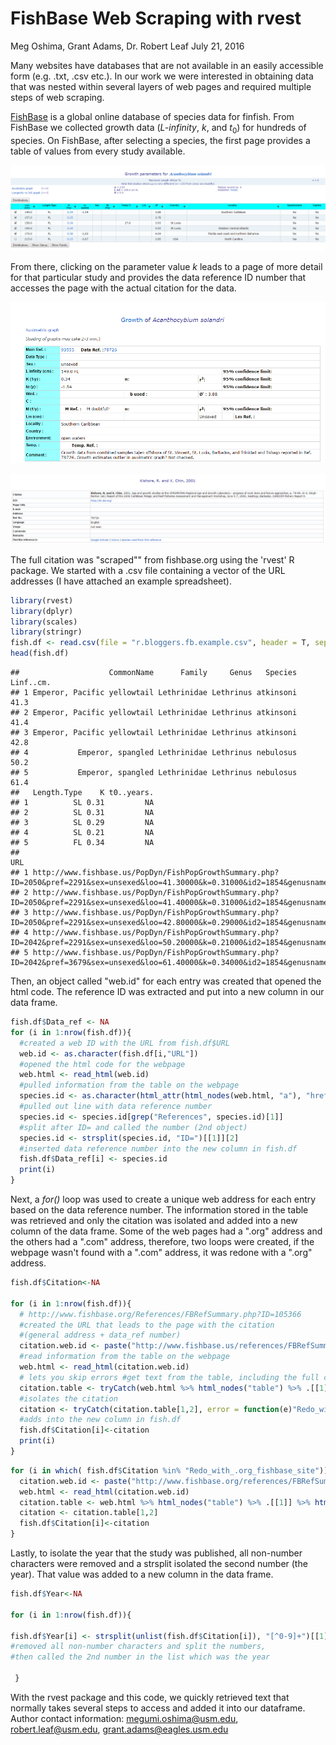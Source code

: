 FishBase Web Scraping with rvest
================
Meg Oshima, Grant Adams, Dr. Robert Leaf
July 21, 2016

Many websites have databases that are not available in an easily accessible form (e.g. .txt, .csv etc.). In our work we were interested in obtaining data that was nested within several layers of web pages and required multiple steps of web scraping.

[FishBase](http://www.fishbase.org/search.php) is a global online database of species data for finfish. From FishBase we collected growth data (*L-infinity*, *k*, and *t*<sub>0</sub>) for hundreds of species. On FishBase, after selecting a species, the first page provides a table of values from every study available.

![](rmarkdown.web.scrap_files/figures-markdown_github/Growth%20tables.PNG)

From there, clicking on the parameter value *k* leads to a page of more detail for that particular study and provides the data reference ID number that accesses the page with the actual citation for the data.

![](rmarkdown.web.scrap_files/figures-markdown_github/detail%20table.PNG)

![](rmarkdown.web.scrap_files/figures-markdown_github/citation%20table.PNG)

The full citation was "scraped"" from fishbase.org using the 'rvest' R package. We started with a .csv file containing a vector of the URL addresses (I have attached an example spreadsheet).

``` r
library(rvest)
library(dplyr)
library(scales)
library(stringr)
fish.df <- read.csv(file = "r.bloggers.fb.example.csv", header = T, sep = ",")
head(fish.df)
```

    ##                    CommonName      Family     Genus   Species Linf..cm.
    ## 1 Emperor, Pacific yellowtail Lethrinidae Lethrinus atkinsoni      41.3
    ## 2 Emperor, Pacific yellowtail Lethrinidae Lethrinus atkinsoni      41.4
    ## 3 Emperor, Pacific yellowtail Lethrinidae Lethrinus atkinsoni      42.8
    ## 4           Emperor, spangled Lethrinidae Lethrinus nebulosus      50.2
    ## 5           Emperor, spangled Lethrinidae Lethrinus nebulosus      61.4
    ##   Length.Type    K t0..years.
    ## 1          SL 0.31         NA
    ## 2          SL 0.31         NA
    ## 3          SL 0.29         NA
    ## 4          SL 0.21         NA
    ## 5          FL 0.34         NA
    ##                                                                                                                                                                                                                                                         URL
    ## 1 http://www.fishbase.us/PopDyn/FishPopGrowthSummary.php?ID=2050&pref=2291&sex=unsexed&loo=41.30000&k=0.31000&id2=1854&genusname=Lethrinus&speciesname=atkinsoni&fc=328&gm_loo=39.331044377911&gm_lm=1&gm_m=1&gm_k=0.2998332870113&vautoctr=3307&gm_lm_rl=1
    ## 2 http://www.fishbase.us/PopDyn/FishPopGrowthSummary.php?ID=2050&pref=2291&sex=unsexed&loo=41.40000&k=0.31000&id2=1854&genusname=Lethrinus&speciesname=atkinsoni&fc=328&gm_loo=39.331044377911&gm_lm=1&gm_m=1&gm_k=0.2998332870113&vautoctr=3308&gm_lm_rl=1
    ## 3 http://www.fishbase.us/PopDyn/FishPopGrowthSummary.php?ID=2050&pref=2291&sex=unsexed&loo=42.80000&k=0.29000&id2=1854&genusname=Lethrinus&speciesname=atkinsoni&fc=328&gm_loo=39.331044377911&gm_lm=1&gm_m=1&gm_k=0.2998332870113&vautoctr=3309&gm_lm_rl=1
    ## 4 http://www.fishbase.us/PopDyn/FishPopGrowthSummary.php?ID=2042&pref=2291&sex=unsexed&loo=50.20000&k=0.21000&id2=1854&genusname=Lethrinus&speciesname=nebulosus&fc=328&gm_loo=39.331044377911&gm_lm=1&gm_m=1&gm_k=0.2998332870113&vautoctr=3278&gm_lm_rl=1
    ## 5 http://www.fishbase.us/PopDyn/FishPopGrowthSummary.php?ID=2042&pref=3679&sex=unsexed&loo=61.40000&k=0.34000&id2=1854&genusname=Lethrinus&speciesname=nebulosus&fc=328&gm_loo=39.331044377911&gm_lm=1&gm_m=1&gm_k=0.2998332870113&vautoctr=3289&gm_lm_rl=1

Then, an object called "web.id" for each entry was created that opened the html code. The reference ID was extracted and put into a new column in our data frame.

``` r
fish.df$Data_ref <- NA
for (i in 1:nrow(fish.df)){
  #created a web ID with the URL from fish.df$URL
  web.id <- as.character(fish.df[i,"URL"]) 
  #opened the html code for the webpage 
  web.html <- read_html(web.id) 
  #pulled information from the table on the webpage
  species.id <- as.character(html_attr(html_nodes(web.html, "a"), "href"))
  #pulled out line with data reference number
  species.id <- species.id[grep("References", species.id)[1]] 
  #split after ID= and called the number (2nd object)
  species.id <- strsplit(species.id, "ID=")[[1]][2]
  #inserted data reference number into the new column in fish.df
  fish.df$Data_ref[i] <- species.id 
  print(i)
}
```

Next, a *for()* loop was used to create a unique web address for each entry based on the data reference number. The information stored in the table was retrieved and only the citation was isolated and added into a new column of the data frame. Some of the web pages had a ".org" address and the others had a ".com" address, therefore, two loops were created, if the webpage wasn't found with a ".com" address, it was redone with a ".org" address.

``` r
fish.df$Citation<-NA

for (i in 1:nrow(fish.df)){
  # http://www.fishbase.org/References/FBRefSummary.php?ID=105366 
  #created the URL that leads to the page with the citation 
  #(general address + data_ref number)
  citation.web.id <- paste("http://www.fishbase.us/references/FBRefSummary.php?ID=",fish.df$Data_ref[i], sep ="") 
  #read information from the table on the webpage
  web.html <- read_html(citation.web.id) 
  # lets you skip errors #get text from the table, including the full citation
  citation.table <- tryCatch(web.html %>% html_nodes("table") %>% .[[1]] %>% html_table(fill=T), error = function(e)"Redo_with_.org_fishbase_site") 
  #isolates the citation
  citation <- tryCatch(citation.table[1,2], error = function(e)"Redo_with_.org_fishbase_site")
  #adds into the new column in fish.df
  fish.df$Citation[i]<-citation 
  print(i)
}
```

``` r
for (i in which( fish.df$Citation %in% "Redo_with_.org_fishbase_site")){
  citation.web.id <- paste("http://www.fishbase.org/references/FBRefSummary.php?ID=",fish.df$Data_ref[i], sep ="")
  web.html <- read_html(citation.web.id)
  citation.table <- web.html %>% html_nodes("table") %>% .[[1]] %>% html_table(fill=T)
  citation <- citation.table[1,2]
  fish.df$Citation[i]<-citation
}
```

Lastly, to isolate the year that the study was published, all non-number characters were removed and a strsplit isolated the second number (the year). That value was added to a new column in the data frame.

``` r
fish.df$Year<-NA

for (i in 1:nrow(fish.df)){
  
fish.df$Year[i] <- strsplit(unlist(fish.df$Citation[i]), "[^0-9]+")[[1]][2]
#removed all non-number characters and split the numbers, 
#then called the 2nd number in the list which was the year 
  
 }
```

With the rvest package and this code, we quickly retrieved text that normally takes several steps to access and added it into our dataframe. Author contact information: <megumi.oshima@usm.edu>, <robert.leaf@usm.edu>, <grant.adams@eagles.usm.edu>
